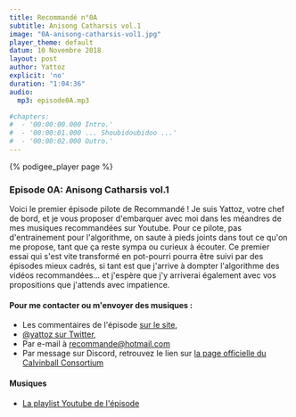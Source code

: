 ```yaml
---
title: Recommandé n°0A
subtitle: Anisong Catharsis vol.1
image: "0A-anisong-catharsis-vol1.jpg"
player_theme: default
datum: 10 Novembre 2018
layout: post
author: Yattoz
explicit: 'no'
duration: "1:04:36"
audio:
  mp3: episode0A.mp3

#chapters:
#  - '00:00:00.000 Intro.'
#  - '00:00:01.000 ... Shoubidoubidoo ...'
#  - '00:00:02.000 Outro.'
---
```


{% podigee_player page %}

### Episode 0A: Anisong Catharsis vol.1

Voici le premier épisode pilote de Recommandé ! Je suis Yattoz, votre chef de bord, et je vous proposer d'embarquer avec moi dans les méandres de mes musiques recommandées sur Youtube. Pour ce pilote, pas d'entrainement pour l'algorithme, on saute à pieds joints dans tout ce qu'on me propose, tant que ça reste sympa ou curieux à écouter. Ce premier essai qui s'est vite transformé en pot-pourri pourra être suivi par des épisodes mieux cadrés, si tant est que j'arrive à dompter l'algorithme des vidéos recommandées... et j'espère que j'y arriverai également avec vos propositions que j'attends avec impatience. 


#### Pour me contacter ou m'envoyer des musiques :

  - Les commentaires de l'épisode [sur le site](https://recommande.duckdns.org),
  - [@yattoz sur Twitter](https:/twitter.com/yattoz),
  - Par e-mail à [recommande@hotmail.com](mailto:recommande@hotmail.com)
  - Par message sur Discord, retrouvez le lien sur [la page officielle du Calvinball Consortium](https://calvinballradio.wordpress.com/)

#### Musiques

  * [La playlist Youtube de l'épisode](https://www.youtube.com/playlist?list=PLIgk8mzU2JAX0hpR9mLg1MtttGIAMBfql)
